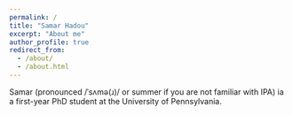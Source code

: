 ```yaml
---
permalink: /
title: "Samar Hadou"
excerpt: "About me"
author_profile: true
redirect_from: 
  - /about/
  - /about.html
---
```


Samar (pronounced /ˈsʌmə(ɹ)/ or summer if you are not familiar with IPA) ia a first-year PhD student at the University of Pennsylvania. 
